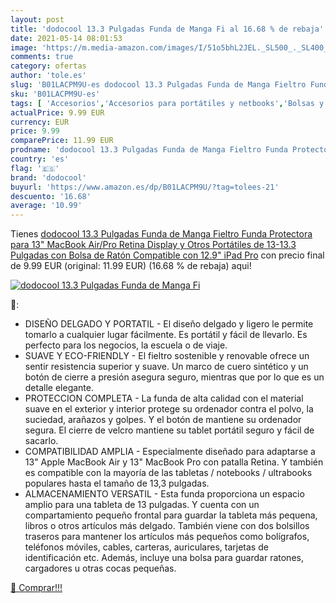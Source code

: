 ```yaml
---
layout: post
title: 'dodocool 13.3 Pulgadas Funda de Manga Fi al 16.68 % de rebaja'
date: 2021-05-14 08:01:53
image: 'https://m.media-amazon.com/images/I/51o5bhL2JEL._SL500_._SL400_.jpg'
comments: true
category: ofertas
author: 'tole.es'
slug: 'B01LACPM9U-es dodocool 13.3 Pulgadas Funda de Manga Fieltro Funda...'
sku: 'B01LACPM9U-es'
tags: [ 'Accesorios','Accesorios para portátiles y netbooks','Bolsas y fundas para portátiles y netbooks','Fundas blandas para portátiles y netbooks','Informática','dodocool','ipad', ]
actualPrice: 9.99 EUR
currency: EUR
price: 9.99
comparePrice: 11.99 EUR
prodname: 'dodocool 13.3 Pulgadas Funda de Manga Fieltro Funda Protectora para 13" MacBook Air/Pro Retina Display y Otros Portátiles de 13-13.3 Pulgadas con Bolsa de Ratón  Compatible con 12.9" iPad Pro'
country: 'es'
flag: '🇪🇸'
brand: 'dodocool'
buyurl: 'https://www.amazon.es/dp/B01LACPM9U/?tag=tolees-21'
descuento: '16.68'
average: '10.99'
---
```


Tienes [dodocool 13.3 Pulgadas Funda de Manga Fieltro Funda Protectora para 13" MacBook Air/Pro Retina Display y Otros Portátiles de 13-13.3 Pulgadas con Bolsa de Ratón  Compatible con 12.9" iPad Pro](https://www.amazon.es/dp/B01LACPM9U/?tag=tolees-21) con precio final de  9.99 EUR (original: 11.99 EUR) (16.68 %  de rebaja) aqui!

[![dodocool 13.3 Pulgadas Funda de Manga Fi](https://m.media-amazon.com/images/I/51o5bhL2JEL._SL500_._SL400_.jpg)](https://www.amazon.es/dp/B01LACPM9U/?tag=tolees-21)

🔎:

- DISEÑO DELGADO Y PORTATIL - El diseño delgado y ligero le permite tomarlo a cualquier lugar fácilmente. Es portátil y fácil de llevarlo. Es perfecto para los negocios, la escuela o de viaje.
- SUAVE Y ECO-FRIENDLY - El fieltro sostenible y renovable ofrece un sentir resistencia superior y suave. Un marco de cuero sintético y un botón de cierre a presión asegura seguro, mientras que por lo que es un detalle elegante.
- PROTECCION COMPLETA - La funda de alta calidad con el material suave en el exterior y interior protege su ordenador contra el polvo, la suciedad, arañazos y golpes. Y el botón de mantiene su ordenador segura. El cierre de velcro mantiene su tablet portátil seguro y fácil de sacarlo.
- COMPATIBILIDAD AMPLIA - Especialmente diseñado para adaptarse a 13" Apple MacBook Air y 13" MacBook Pro con patalla Retina. Y también es compatible con la mayoría de las tabletas / notebooks / ultrabooks populares hasta el tamaño de 13,3 pulgadas.
- ALMACENAMIENTO VERSATIL - Esta funda proporciona un espacio amplio para una tableta de 13 pulgadas. Y cuenta con un compartamiento pequeño frontal para guardar la tableta más pequena, libros o otros artículos más delgado. También viene con dos bolsillos traseros para mantener los artículos más pequeños como bolígrafos, teléfonos móviles, cables, carteras, auriculares, tarjetas de identificación etc. Además, incluye una bolsa para guardar ratones, cargadores u otras cocas pequeñas.

[🛒 Comprar!!!](https://www.amazon.es/dp/B01LACPM9U/?tag=tolees-21)
